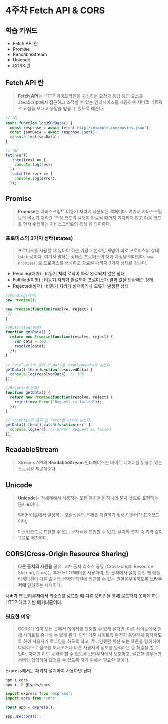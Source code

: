 # 4주차 Fetch API & CORS

## 학습 키워드

- Fetch API 란
- Promise
- ReadableStream
- Unicode
- CORS 란

## Fetch API 란

> **Fetch API**는 HTTP 파이프라인을 구성하는 요청과 응답 등의 요소를 JavaScript에서 접근하고 조작할 수 있는 인터페이스를 제공하며 서버로 네트워크 요청을 보내고 응답을 받을 수 있도록 해준다.

```jsx
// 예1
async function logJSONData() {
  const response = await fetch('http://example.com/movies.json');
  const jsonData = await response.json();
  console.log(jsonData);
}

// 예2
fetch(url)
  .then((res) => {
    console.log(res);
  })
  .catch((error) => {
    console.log(error);
  });
```

## **Promise**

> **Promise**는 자바스크립트 비동기 처리에 사용되는 객체이다. 여기서 자바스크립트의 비동기 처리란 ‘특정 코드의 실행이 완료될 때까지 기다리지 않고 다음 코드를 먼저 수행하는 자바스크립트의 특성’을 의미한다.

### **프로미스의 3가지 상태(states)**

> 프로미스를 사용할 때 알아야 하는 가장 기본적인 개념이 바로 프로미스의 상태(states)이다. 여기서 말하는 상태란 프로미스의 처리 과정을 의미한다. `new Promise()`로 프로미스를 생성하고 종료될 때까지 3가지 상태를 갖는다.

- Pending(대기) : 비동기 처리 로직이 아직 완료되지 않은 상태
- Fulfilled(이행) : 비동기 처리가 완료되어 프로미스가 결과 값을 반환해준 상태
- Rejected(실패) : 비동기 처리가 실패하거나 오류가 발생한 상태

```jsx
//Pending(대기)
new Promise();

new Promise(function(resolve, reject) {
 // ...
}

//Fulfilled(이행)
function getData() {
  return new Promise(function(resolve, reject) {
    var data = 100;
    resolve(data);
  });
}

// resolve()의 결과 값 data를 resolvedData로 받는다.
getData().then(function(resolvedData) {
  console.log(resolvedData); // 100
});

//Rejected(실패)
function getData() {
  return new Promise(function(resolve, reject) {
    reject(new Error("Request is failed"));
  });
}

// reject()의 결과 값 Error를 err에 받는다.
getData().then().catch(function(err) {
  console.log(err); // Error: Request is failed
});
```

## **ReadableStream**

> Streams API의 **ReadableStream** 인터페이스는 바이트 데이터를 읽을수 있는 스트림을 제공해준다.

## Unicode

> **Unicode**는 전세계에서 사용하는 모든 문자들을 하나의 문자 셋으로 표현하는 문자표이다.
>
> 멀티바이트에서 발생하는 호환성들의 문제를 해결하기 위해 만들어진 표준코드이며,
>
> 아스키코드로 표현할 수 없는 문자들을 표현할 수 있고, 글자와 숫자 즉 키와 값이 1대1로 매칭된다.

## **CORS(Cross-Origin Resource Sharing)**

> **다른 출처의 자원을** 공유. 교차 출처 리소스 공유 (Cross-origin Resource Sharing, Cors)는 추가 HTTP헤더를 사용하여, 한 출처에서 실행 중인 웹 애플리케이션이 다른 출처의 선택한 자원에 접근할 수 있는 권한을부여하도록 **브라우저에** 알려주는 체제이다.

서버가 웹 브라우저에서 리소스를 로드할 때 다른 오리진을 통해 로드하지 못하게 하는 HTTP 헤더 기반 메커니즘이다.

>

### 필요한 이유

> CORS가 없이 모든 곳에서 데이터를 요청할 수 있게 된다면, 다른 사이트에서 원래 사이트를 흉내낼 수 있게 된다. 만약 기존 사이트와 완전히 동일하게 동작하도록 하여 사용자가 로그인을 하도록 하고, 로그인했던 세션 또는 토큰을 탈취하여 악의적으로 정보를 꺼내오거나 다른 사용자의 정보를 입력하는 등 헤킹을 할 수 있다. 하지만 이런 공격을 할 수 없도록 브라우저에서 보호하고, 필요한 경우에만 서버와 협의하여 요청할 수 있도록 하기 위해서 필요한 것이다.

Express에서는 패키지 설치하여 사용하면 된다.

```bash
npm i cors
npm i -D @types/cors
```

```jsx
import express from 'express';
import cors from 'cors';

const app = express();

app.use(cors());
```
